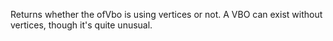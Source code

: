 Returns whether the ofVbo is using vertices or not. A VBO can exist without vertices, though it's quite unusual.
